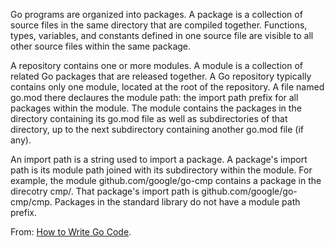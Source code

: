 Go programs are organized into packages. A package is a collection of source files in the same directory that are compiled together. Functions, types, variables, and constants defined in one source file are visible to all other source files within the same package.

A repository contains one or more modules. A module is a collection of related Go packages that are released together. A Go repository typically contains only one module, located at the root of the repository. A file named go.mod there declaures the module path: the import path prefix for all packages within the module. The module contains the packages in the directory containing its go.mod file as well as subdirectories of that directory, up to the next subdirectory containing another go.mod file (if any).

An import path is a string used to import a package. A package's import path is its module path joined with its subdirectory within the module. For example, the module github.com/google/go-cmp contains a package in the direcotry cmp/. That package's import path is github.com/google/go-cmp/cmp. Packages in the standard library do not have a module path prefix.

From: <a target="_blank" rel="noopener noreferrer" href="https://go.dev/doc/code#:~:text=Go%20programs%20are%20organized%20into,contains%20one%20or%20more%20modules">How to Write Go Code</a>.
